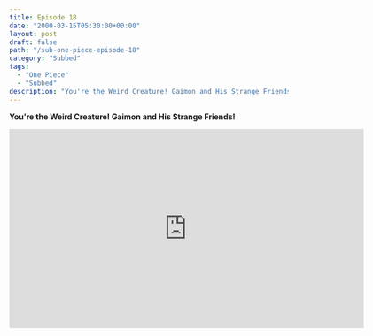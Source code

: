 ```yaml
---
title: Episode 18
date: "2000-03-15T05:30:00+00:00"
layout: post
draft: false
path: "/sub-one-piece-episode-18"
category: "Subbed"
tags:
  - "One Piece"
  - "Subbed"
description: "You're the Weird Creature! Gaimon and His Strange Friends!"
---
```


**You're the Weird Creature! Gaimon and His Strange Friends!**

<iframe width="640" height="360" src="https://www.fembed.com/v/3qv18wwl2oy" frameborder="0" marginwidth=0 marginheight=0 scrolling=no allowfullscreen></iframe>

